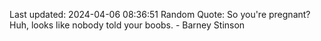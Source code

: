 Last updated: 2024-04-06 08:36:51
Random Quote: So you're pregnant? Huh, looks like nobody told your boobs. - Barney Stinson